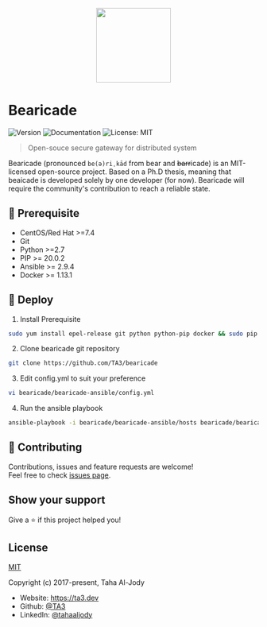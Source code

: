 <p align="center"><img width="150px" align="center" src="https://bearicade.ta3.dev/assets/imgs/bear_git.gif"></p>


  
# Bearicade 
![Version](https://img.shields.io/badge/version-0.1-blue.svg?cacheSeconds=2592000) ![Documentation](https://img.shields.io/badge/documentation-yes-brightgreen.svg) ![License: MIT](https://img.shields.io/badge/License-MIT-yellow.svg)
> Open-souce secure gateway for distributed system

Bearicade (pronounced `be(ə)riˌkād` from bear and ~~barr~~icade) is an MIT-licensed open-source project. Based on a Ph.D thesis, meaning that beaicade is developed solely by one developer (for now).
Bearicade will require the community's contribution to reach a reliable state.

## 🔖 Prerequisite
- CentOS/Red Hat >=7.4 
- Git
- Python >=2.7
- PIP >= 20.0.2
- Ansible >= 2.9.4
- Docker >= 1.13.1

## 🚀 Deploy
1. Install Prerequisite
```bash
sudo yum install epel-release git python python-pip docker && sudo pip install ansible
```
2. Clone bearicade git repository
```bash
git clone https://github.com/TA3/bearicade
```
3. Edit config.yml to suit your preference
```bash
vi bearicade/bearicade-ansible/config.yml
```
4. Run the ansible playbook
```bash
ansible-playbook -i bearicade/bearicade-ansible/hosts bearicade/bearicade-ansible/bear_install.yml
```

## 🤝 Contributing

Contributions, issues and feature requests are welcome!<br />Feel free to check [issues page](https://github.com/TA3/bearicade/issues). 

## Show your support

Give a ⭐️ if this project helped you!

## License

[MIT](http://opensource.org/licenses/MIT) 

Copyright (c) 2017-present, Taha Al-Jody



- Website: https://ta3.dev
- Github: [@TA3](https://github.com/TA3)
- LinkedIn: [@tahaaljody](https://linkedin.com/in/tahaaljody)
